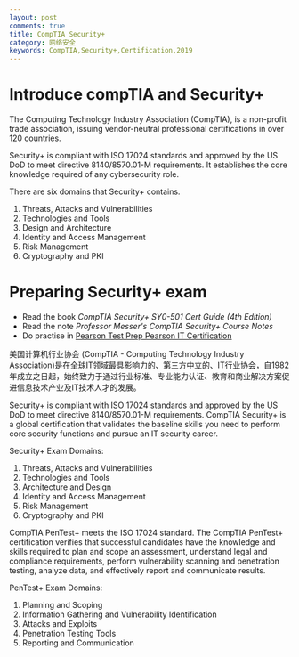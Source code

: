 ```yaml
---
layout: post
comments: true
title: CompTIA Security+
category: 网络安全
keywords: CompTIA,Security+,Certification,2019
---
```


# Introduce compTIA and Security+
The Computing Technology Industry Association (CompTIA), is a non-profit trade association, issuing vendor-neutral professional certifications in over 120 countries.

Security+ is compliant with ISO 17024 standards and approved by the US DoD to meet directive 8140/8570.01-M requirements. It establishes the core knowledge required of any cybersecurity role.

There are six domains that Security+ contains.
1. Threats, Attacks and Vulnerabilities
2. Technologies and Tools
3. Design and Architecture
4. Identity and Access Management
5. Risk Management
6. Cryptography and PKI

# Preparing Security+ exam
+ Read the book *CompTIA Security+ SY0-501 Cert Guide (4th Edition)*
+ Read the note *Professor Messer's CompTIA Security+ Course Notes*
+ Do practise in [Pearson Test Prep  Pearson IT Certification](https://pearsontestprep.com/#/)


美国计算机行业协会 (CompTIA - Computing Technology Industry Association)是在全球IT领域最具影响力的、第三方中立的、IT行业协会，自1982年成立之日起，始终致力于通过行业标准、专业能力认证、教育和商业解决方案促进信息技术产业及IT技术人才的发展。

Security+ is compliant with ISO 17024 standards and approved by the US DoD to meet directive 8140/8570.01-M requirements.
CompTIA Security+ is a global certification that validates the baseline skills you need to perform core security functions and pursue an IT security career.

Security+ Exam Domains:
1) Threats, Attacks and Vulnerabilities
2) Technologies and Tools
3) Architecture and Design
4) Identity and Access Management
5) Risk Management
6) Cryptography and PKI

CompTIA PenTest+ meets the ISO 17024 standard.
The CompTIA PenTest+ certification verifies that successful candidates have the knowledge and skills required to plan and scope an assessment, understand legal and compliance requirements, perform vulnerability scanning and penetration testing, analyze data, and effectively report and communicate results.

PenTest+ Exam Domains:
1) Planning and Scoping
2) Information Gathering and Vulnerability Identification
3) Attacks and Exploits
4) Penetration Testing Tools
5) Reporting and Communication
